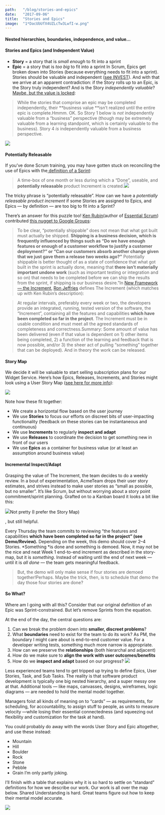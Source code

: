 ```yaml
---
path:	"/blog/stories-and-epics"
date:	"2017-09-06"
title:	"Stories and Epics"
image:	"1*DacUbUfX4UZLcTw3LwfI-w.png"
---
```


#### Nested hierarchies, boundaries, independence, and value…

#### Stories and Epics (and Independent Value)

* **Story** = a story that is *small enough* to fit into a sprint
* **Epic** = a story that is *too big* to fit into a sprint
In Scrum, Epics get broken down into Stories (because everything needs to fit into a sprint). Stories should be valuable and independent ([see INVEST](https://www.agilealliance.org/glossary/invest/)). And with that we arrive at an apparent contradiction: if the Story rolls up to an Epic, is the Story truly independent? And is the Story *independently valuable*? [Maybe, but the value is locked](https://www.scrumalliance.org/community/articles/2014/march/stories-versus-themes-versus-epics):


> While the stories that comprise an epic may be completed independently, their **business value **isn’t realized until the entire epic is complete.Hmmm. OK. So Story 1 below is *not* independently valuable from a “business” perspective (though may be extremely valuable from a learning standpoint, which is certainly valuable to the business). Story 4 *is* independently valuable from a business perspective.

![](/images/1*DacUbUfX4UZLcTw3LwfI-w.png)

#### Potentially Releasable

If you’ve done Scrum training, you may have gotten stuck on reconciling the use of Epics with the[ definition of a Sprint](https://www.scrum.org/resources/what-is-a-sprint-in-scrum):


> A time-box of one month or less during which a “Done”, useable, and **potentially releasable** product Increment is created.![](/images/1*WCOADvOAsH3L6cbHKPW6yQ.png)

The tricky phrase is “potentially releasable”. How can we have a *potentially releasable product increment* if some Stories are assigned to Epics, and Epics — by definition — are too big to fit into a Sprint?

There’s an answer for this puzzle too! [Ken Rubin](https://medium.com/u/e8471ec71422)(author of [Essential Scrum](https://www.amazon.com/Essential-Scrum-Practical-Addison-Wesley-Signature/dp/0137043295)) contributed [this nugget to Google Groups](https://groups.google.com/forum/#!topic/scrumalliance/R55_NL1XSZQ):


> To be clear, “potentially shippable” does not mean that what got built must actually be shipped. **Shipping is a business decision, which is frequently influenced by things such as “Do we have enough features or enough of a customer workflow to justify a customer deployment?” or “Can our customers absorb another change given that we just gave them a release two weeks ago?”**
> Potentially shippable is better thought of as a state of confidence that what got built in the sprint is actually done, meaning that **there isn’t materially important undone work** (such as important testing or integration and so on) that needs to be completed before we can ship the results from the sprint, if shipping is our business desire.”In [New Framework — the Increment,](http://ronjeffries.com/articles/017-08ff/new-framework-increment/) [Ron Jeffries](https://medium.com/u/a45b68b1ab11) defines The Increment (which matches up with Ken Rubin’s description):


> At regular intervals, preferably every week or two, the developers provide an integrated, running, tested version of the software, the “Increment”, containing all the features and capabilities **which have been completed so far in the project**. The Increment must be in usable condition and must meet all the agreed standards of completeness and correctness.Summary: Some amount of value has been delivered (even if that value is dependent on 1) other items being completed, 2) a function of the learning and feedback that is now possible, and/or 3) the sheer act of pulling “something” together that can be deployed). And in theory the work can be released.

#### Story Map

We decide it will be valuable to start selling subscription plans for our Widget Service. Here’s how Epics, Releases, Increments, and Stories might look using a User Story Map ([see here for more info](http://jpattonassociates.com/user-story-mapping/)):

![](/images/1*Opg7f3O-QukvSRxNBtqq_g.png)

Note how these fit together:

* We create a horizontal flow based on the user journey
* We use **Stories** to focus our efforts on discreet bits of user-impacting functionality (feedback on these stories can be instantaneous and continuous)
* We use **Increments** to regularly **inspect and adapt**
* We use **Releases** to coordinate the decision to get something new in front of our users
* We use **Epics** as a container for business value (or at least an assumption around business value)
#### Incremental Inspect/Adapt

Grasping the value of The Increment, the team decides to do a weekly review. In a bout of experimentation, AcmeTeam drops their user story estimates, and strives instead to make user stories as “small as possible, but no smaller”. It’s like Scrum, but without worrying about a story point commitment/sprint planning. Grafted on to a Kanban board it looks a bit like this:

![](/images/1*aJetFdolRut-dhLDYyUs9A.png)Not pretty (I prefer the Story Map)

, but still helpful.

Every Thursday the team commits to reviewing “the features and capabilities **which have been completed so far in the project” (see Demo/Review).** Depending on the week, this demo should cover 2–4 Stories. *Something *is done and something is demoed. Now, it may not be the nice and neat Week 1 end-to-end increment as described in the story-map, but it is *something*. Instead of waiting until the end of next week — until it is *all done* — the team gets meaningful feedback.


> But, the demo will only make sense if four stories are demoed together!Perhaps. Maybe the trick, then, is to schedule that demo the day those four stories are done?

#### So What?

Where am I going with all this? Consider that our original definition of an Epic was Sprint-constrained. But let’s remove Sprints from the equation.

At the end of the day, the central questions are:

1. Can we break the problem down into **smaller, discreet problems**?
2. What **boundaries** need to exist for the team to do its work? As PM, the boundary I might care about is end-to-end customer value. For a developer writing tests, something much more narrow is appropriate.
3. How can we preserve the **relationships** (both hierarchal and adjacent)
4. How do we make sure to **align the work with user outcomes/benefits**
5. How do we **inspect and adapt** based on our progress?
![](/images/1*6Wo2UheqK8Idyx7cO4bv6A.png)

Less experienced teams tend to get tripped up trying to define Epics, User Stories, Task, and Sub Tasks. The reality is that software product development is typically one big nested hierarchy, and a super messy one at that. Additional tools — like maps, canvasses, designs, wireframes, logic diagrams — are needed to hold the mental model together.

Managers foist all kinds of meaning on to “cards” — as requirements, for scheduling, for accountability, to assign stuff to people, as units to measure velocity —while losing their essential connectedness (and squeezing out flexibility and customization for the task at hand).

You could probably do away with the words User Story and Epic altogether, and use these instead:

* Mountain
* Hill
* Boulder
* Rock
* Stone
* Pebble
* Grain
I’m only partly joking.

I’ll finish with a table that explains why it is so hard to settle on “standard” definitions for how we describe our work. Our work is all over the map below. Shared Understanding is hard. Great teams figure out how to keep their mental model accurate.

![](/images/1*hfOMC9A16bySoMoqYNVw5w.png)